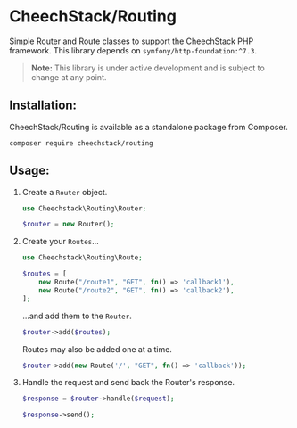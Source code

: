 # CheechStack/Routing

Simple Router and Route classes to support the CheechStack PHP framework. This library depends on `symfony/http-foundation:^7.3`.

> **Note:** This library is under active development and is subject to change at any point.

## Installation:

CheechStack/Routing is available as a standalone package from Composer.

`composer require cheechstack/routing`

## Usage:

1. Create a `Router` object.

    ```php
    use Cheechstack\Routing\Router;
    
    $router = new Router();
    ```

2. Create your `Routes`...

    ```php
    use Cheechstack\Routing\Route;
    
    $routes = [
        new Route("/route1", "GET", fn() => 'callback1'),
        new Route("/route2", "GET", fn() => 'callback2'),
    ];
    ```

    ...and add them to the `Router`.

    ```php
    $router->add($routes);
    ```

    Routes may also be added one at a time.
    
    ```php
    $router->add(new Route('/', "GET", fn() => 'callback'));
    ```

3. Handle the request and send back the Router's response. 

    ```php
    $response = $router->handle($request);
   
    $response->send();
    ```
